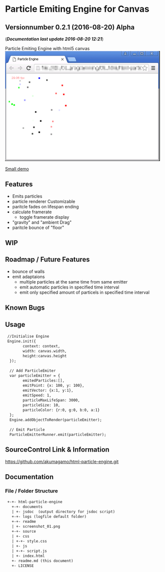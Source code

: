 # Particle Emiting Engine for Canvas
## Versionnumber 0.2.1 (2016-08-20) Alpha
(***Documentation last update 2016-08-20 12:21***)  

Particle Emiting Engine with html5 canvas  
![Screenshot four particle-emitters](https://raw.githubusercontent.com/akumagamo/html-particle-engine/master/readme/screenshot_01.png "Screenshot after some seconds")  
  
[Small demo](https://rawgit.com/akumagamo/html-particle-enginehtml-particle-engine/master/source/index.html)

## Features
* Emits particles
* particle renderer Customizable
* paritcle fades on lifespan ending
* calculate framerate
  * toggle framerate display
* "gravity" and "ambient Drag"
* paritcle bounce of "floor"

## WIP    

## Roadmap / Future Features
* bounce of walls
* emit adaptaions
  * multiple particles at the same time from same emitter
  * emit automatic particles in specified time interval
  * emit only specified amount of particels in specified time interval 

## Known Bugs

## Usage
     //Initialise Engine
     Engine.init({
            context: context,
            width: canvas.width,
            height:canvas.height
      });

      // Add ParticleEmiter 
      var particleEmitter = {
            emitedParticles:[],
            emitPoint: {x: 100, y: 100},
            emitVector: {x:1, y:1},
            emitSpeed: 1,
            particleMaxLifeSpan: 3000,
            particleSize: 10,
            particleColor: {r:0, g:0, b:0, a:1}
      };
      Engine.addObjectToRender(particleEmitter);

      // Emit Particle
      ParticleEmitterRunner.emit(particleEmitter);

## SourceControl Link & Information
https://github.com/akumagamo/html-particle-engine.git

## Documentation

### File / Folder Structure

     +-+- html-particle-engine
       +-+- documents
       | +- jsdoc  (output directory for jsdoc script)
       +-+- logs (logfile default folder)
       +-+- readme
       | +- screenshot_01.png
       +-+- source
       | +- css
       | +-+- style.css
       | +- js
       | +-+- script.js
       | +- index.html
       +- readme.md (this document)
       +- LICENSE
